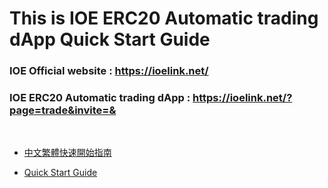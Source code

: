 # This is IOE ERC20 Automatic trading dApp Quick Start Guide

### IOE Official website : https://ioelink.net/


### IOE ERC20 Automatic trading dApp : https://ioelink.net/?page=trade&invite=&

<br />

* [中文繁體快速開始指南](https://github.com/IOElinkio/dApp-Quick-Start-Guide/wiki/QuickStartGuide-zh_TW)


* [Quick Start Guide](https://github.com/IOElinkio/dApp-Quick-Start-Guide/wiki/QuickStartGuide-EN)

